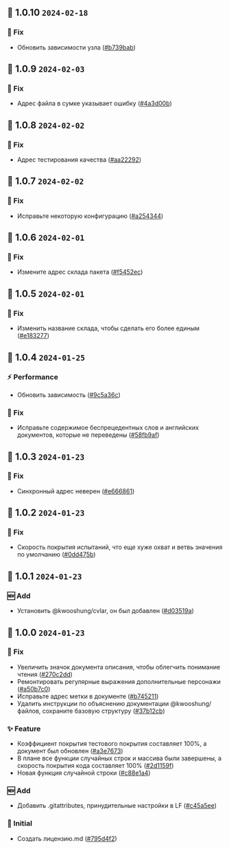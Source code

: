 ## 🎉 1.0.10 `2024-02-18`
### 🐛 Fix
- Обновить зависимости узла ([#b739bab](https://github.com/kwooshung/Randoms/commit/b739bab728faf11e4c24df1f01cd3208ea6d6273))

## 🎉 1.0.9 `2024-02-03`
### 🐛 Fix
- Адрес файла в сумке указывает ошибку ([#4a3d00b](https://github.com/kwooshung/files/commit/4a3d00b2b35ebc4bf5614d8f03b077b7c6d32328))

## 🎉 1.0.8 `2024-02-02`
### 🐛 Fix
- Адрес тестирования качества ([#aa22292](https://github.com/kwooshung/files/commit/aa22292f9ad29f827d1507a4e4a74c658e7f329e))

## 🎉 1.0.7 `2024-02-02`
### 🐛 Fix
- Исправьте некоторую конфигурацию ([#a254344](https://github.com/kwooshung/files/commit/a25434499ccae08d23cc55e53790cb4d0f74421b))

## 🎉 1.0.6 `2024-02-01`
### 🐛 Fix
- Измените адрес склада пакета ([#f5452ec](https://github.com/kwooshung/files/commit/f5452ec067a9dbea64170a84cabdd6230be9d6f5))

## 🎉 1.0.5 `2024-02-01`
### 🐛 Fix
- Изменить название склада, чтобы сделать его более единым ([#e183277](https://github.com/kwooshung/files/commit/e183277123766a7fc18b1152e5ae4ed0a1eca83d))

## 🎉 1.0.4 `2024-01-25`
### ⚡ Performance
- Обновить зависимость ([#9c5a36c](https://github.com/kwooshung/files/commit/9c5a36c03c5c3f434a41ff34f439d522a6b58422))
### 🐛 Fix
- Исправьте содержимое беспрецедентных слов и английских документов, которые не переведены ([#58fb9af](https://github.com/kwooshung/files/commit/58fb9af2da4dab907abc56f2107bb95344fda8d8))

## 🎉 1.0.3 `2024-01-23`
### 🐛 Fix
- Синхронный адрес неверен ([#e666861](https://github.com/kwooshung/files/commit/e6668611d81dc3799d4652ea6fc3bfd68cc017ef))

## 🎉 1.0.2 `2024-01-23`
### 🐛 Fix
- Скорость покрытия испытаний, что еще хуже охват и ветвь значения по умолчанию ([#0dd475b](https://github.com/kwooshung/files/commit/0dd475b0aa370cc584563fe7f35e2460e08a0e7b))

## 🎉 1.0.1 `2024-01-23`
### 🆕 Add
- Установить @kwooshung/cvlar, он был добавлен ([#d03519a](https://github.com/kwooshung/files/commit/d03519a9b0ddd3df739b029e60d8aaf97fd71088))

## 🎉 1.0.0 `2024-01-23`
### 🐛 Fix
- Увеличить значок документа описания, чтобы облегчить понимание чтения ([#270c2dd](https://github.com/kwooshung/files/commit/270c2ddd9ed91a7ea7d2265020cc9dcb21f77b12))
- Ремонтировать регулярные выражения дополнительные персонажи ([#a50b7c0](https://github.com/kwooshung/files/commit/a50b7c07339b0084478c846b5fe675225442dfd0))
- Исправьте адрес метки в документе ([#b745211](https://github.com/kwooshung/files/commit/b7452116b13812c6ac058228d875f124ff68df36))
- Удалить инструкции по объяснению документации @kwooshung/файлов, сохраните базовую структуру ([#37b12cb](https://github.com/kwooshung/files/commit/37b12cb9edae4859f407a6f5c5a234df0445bf06))
### ✨ Feature
- Коэффициент покрытия тестового покрытия составляет 100%, а документ был обновлен ([#a3e7673](https://github.com/kwooshung/files/commit/a3e767357675a2fc349510572ccaa52b72dad507))
- В плане все функции случайных строк и массива были завершены, а скорость покрытия кода составляет 100% ([#2d1159f](https://github.com/kwooshung/files/commit/2d1159fc6f99ddd0769bc605a17c9269f271627e))
- Новая функция случайной строки ([#c88e1a4](https://github.com/kwooshung/files/commit/c88e1a4e5511e913a6194df93b9e4c07a504813e))
### 🆕 Add
- Добавить .gitattributes, принудительные настройки в LF ([#c45a5ee](https://github.com/kwooshung/files/commit/c45a5ee2722626b288c3088492f23fd9ef886452))
### 🍻 Initial
- Создать лицензию.md ([#795d4f2](https://github.com/kwooshung/files/commit/795d4f2ad6c17e7bcda8077242dc71464bfaee74))
